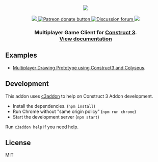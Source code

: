 <div align="center">
  <a href="https://github.com/gamestdio/colyseus">
    <img src="https://github.com/gamestdio/colyseus/blob/master/media/header.png?raw=true" />
  </a>
  <br>
  <br>
  <a href="https://npmjs.com/package/colyseus">
    <img src="https://img.shields.io/npm/dm/colyseus.svg">
  </a>
  <a href="https://patreon.com/endel" title="Donate to this project using Patreon">
    <img src="https://img.shields.io/badge/patreon-donate-yellow.svg" alt="Patreon donate button" />
  </a>
  <a href="http://discuss.colyseus.io" title="Discuss on Forum">
    <img src="https://img.shields.io/badge/discuss-on%20forum-brightgreen.svg?style=flat&colorB=b400ff" alt="Discussion forum" />
  </a>
  <a href="https://gitter.im/gamestdio/colyseus">
    <img src="https://badges.gitter.im/gamestdio/colyseus.svg">
  </a>
  <h3>
     Multiplayer Game Client for <a href="https://construct.net/">Construct 3</a>. <br/><a href="http://colyseus.io/docs/">View documentation</a>
  <h3>
</div>

## Examples

- [Multiplayer Drawing Prototype using Construct3 and Colyseus](https://github.com/endel/multiplayer-drawing-prototype).

## Development

This addon uses [c3addon](https://github.com/endel/c3addon) to help on Construct 3 Addon development.

- Install the dependencies. (`npm install`)
- Run Chrome without "same origin policy" (`npm run chrome`)
- Start the development server (`npm start`)

Run `c3addon help` if you need help.

## License

MIT
